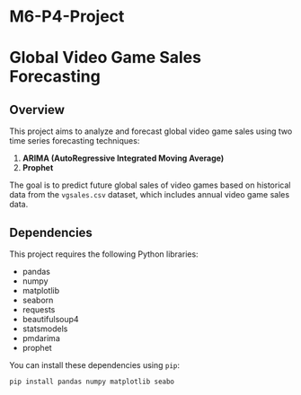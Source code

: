 # M6-P4-Project


# Global Video Game Sales Forecasting

## Overview

This project aims to analyze and forecast global video game sales using two time series forecasting techniques:
1. **ARIMA (AutoRegressive Integrated Moving Average)**
2. **Prophet**

The goal is to predict future global sales of video games based on historical data from the `vgsales.csv` dataset, which includes annual video game sales data.

## Dependencies

This project requires the following Python libraries:

- pandas
- numpy
- matplotlib
- seaborn
- requests
- beautifulsoup4
- statsmodels
- pmdarima
- prophet

You can install these dependencies using `pip`:

```bash
pip install pandas numpy matplotlib seabo
